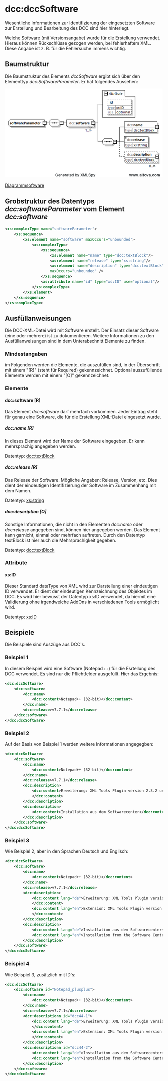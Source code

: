 # dcc:dccSoftware

Wesentliche Informationen zur Identifizierung der eingesetzten Software zur Erstellung 
und Bearbeitung des DCC sind hier hinterlegt. 

Welche Software (mit Versionsangabe) wurde für die Erstellung verwendet. Hieraus können 
Rückschlüsse gezogen werden, bei fehlerhaftem XML. Diese Angabe ist z. B. für die 
Fehlersuche immens wichtig.

## Baumstruktur

Die Baumstruktur des Elements *dccSoftware* ergibt sich über den Elementtyp
*dcc:SoftwareParameter*. Er hat folgendes Aussehen:

<img src="../../images/softwareParameter.png" alt="softwareParameter" width="560" />

[Diagrammsoftware](../XSD_diagramviewer.md)

## Grobstruktur des Datentyps *dcc:softwareParameter* vom Element *dcc:software*

```xml
<xs:complexType name="softwareParameter">
    <xs:sequence>
        <xs:element name="software" maxOccurs="unbounded">
            <xs:complexType>
                <xs:sequence>
                    <xs:element name="name" type="dcc:textBlock"/>
                    <xs:element name="release" type="xs:string"/>
                    <xs:element name="description" type="dcc:textBlock" minOccurs="0" 
                    maxOccurs="unbounded" />
                </xs:sequence>
                <xs:attribute name="id" type="xs:ID" use="optional"/>
            </xs:complexType>
        </xs:element>
    </xs:sequence>
</xs:complexType>
```

## Ausfüllanweisungen

Die DCC-XML-Datei wird mit Software erstellt. Der Einsatz dieser Software (eine oder 
mehrere) ist zu dokumentieren. Weitere Informationen zu den Ausfüllanweisungen sind 
in dem Unterabschnitt Elemente zu finden.

### Mindestangaben

im Folgenden werden die Elemente, die auszufüllen sind, in der Überschrift mit einem 
"[R]" (steht für Required) gekennzeichnet. Optional auszufüllende Elemente 
werden mit einem "[O]" gekennzeichnet. 

### Elemente

#### dcc:software [R]
Das Element *dcc:software* darf mehrfach vorkommen. Jeder Eintrag steht für genau eine 
Software, die für die Erstellung XML-Datei eingesetzt wurde. 

##### dcc:name [R]
In dieses Element wird der Name der Software eingegeben. Er kann mehrsprachig 
angegeben werden.

Datentyp: [dcc:textBlock](../auxElements/textBlock.md)

##### dcc:release [R]
Das Release der Software. Mögliche Angaben: Release, Version, etc. Dies dient der 
eindeutigen Identifizierung der Software im Zusammenhang mit dem Namen. 

Datentyp: [xs:string](https://www.w3.org/TR/xmlschema-2/#string)

##### dcc:description [O]
Sonstige Informationen, die nicht in den Elementen *dcc:name* oder *dcc:release* angegeben sind, 
können hier angegeben werden. Das Element kann garnicht, einmal oder mehrfach 
auftreten. Durch den Datentyp textBlock ist hier auch die Mehrsprachigkeit gegeben.

Datentyp: [dcc:textBlock](../auxElements/textBlock.md)

### Attribute

#### xs:ID
Dieser Standard dataType von XML wird zur Darstellung einer eindeutigen ID verwendet. Er 
dient der eindeutigen Kennzeichnung des Objektes im DCC. Es wird hier bewusst der Datentyp 
xs:ID verwendet, da hiermit eine Validierung ohne irgendwelche AddOns in verschiedenen 
Tools ermöglicht wird.

Datentyp: [xs:ID](https://www.w3.org/TR/xmlschema-2/#ID)

## Beispiele
Die Beispiele sind Auszüge aus DCC's.


### Beispiel 1
In diesem Beispiel wird eine Software (Notepad++) für die Esrtellung des DCC verwendet. 
Es sind nur die Pflichtfelder ausgefüllt. Hier das Ergebnis:

```xml
<dcc:dccSoftware>
    <dcc:software>
        <dcc:name>
            <dcc:content>Notepad++ (32-bit)</dcc:content>
        </dcc:name>
        <dcc:release>v7.7.1</dcc:release>
    </dcc:software>
</dcc:dccSoftware>
```

### Beispiel 2
Auf der Basis von Beispiel 1 werden weitere Informationen angegegben:

```xml
<dcc:dccSoftware>
    <dcc:software>
        <dcc:name>
            <dcc:content>Notepad++ (32-bit)</dcc:content>
        </dcc:name>
        <dcc:release>v7.7.1</dcc:release>
        <dcc:description>
            <dcc:content>Erweiterung: XML Tools Plugin version 2.3.2 unicode beta4 r908
            </dcc:content>
        </dcc:description>
        <dcc:description>
            <dcc:content>Installation aus dem Softwarecenter</dcc:content>
        </dcc:description>
    </dcc:software>
</dcc:dccSoftware>
```

### Beispiel 3
Wie Beispiel 2, aber in den Sprachen Deutsch und Englisch:

```xml
<dcc:dccSoftware>
    <dcc:software>
        <dcc:name>
            <dcc:content>Notepad++ (32-bit)</dcc:content>
        </dcc:name>
        <dcc:release>v7.7.1</dcc:release>
        <dcc:description>
            <dcc:content lang="de">Erweiterung: XML Tools Plugin version 2.3.2 unicode beta4 r908
            </dcc:content>
            <dcc:content lang="en">Extension: XML Tools Plugin version 2.3.2 unicode beta4 r908
            </dcc:content>
        </dcc:description>
        <dcc:description>
            <dcc:content lang="de">Installation aus dem Softwarecenter</dcc:content>
            <dcc:content lang="en">Installation from the Software Cente</dcc:content>
        </dcc:description>
    </dcc:software>
</dcc:dccSoftware>
```

### Beispiel 4
Wie Beispiel 3, zusätzlich mit ID's:

```xml
<dcc:dccSoftware>
    <dcc:software id="Notepad_plusplus">
        <dcc:name>
            <dcc:content>Notepad++ (32-bit)</dcc:content>
        </dcc:name>
        <dcc:release>v7.7.1</dcc:release>
        <dcc:descriptionn id="dcc44-1">
            <dcc:content lang="de">Erweiterung: XML Tools Plugin version 2.3.2 unicode beta4 r908
            </dcc:content>
            <dcc:content lang="en">Extension: XML Tools Plugin version 2.3.2 unicode beta4 r908
            </dcc:content>
        </dcc:description>
        <dcc:descriptionn id="dcc44-2">
            <dcc:content lang="de">Installation aus dem Softwarecenter</dcc:content>
            <dcc:content lang="en">Installation from the Software Cente</dcc:content>
        </dcc:description>
    </dcc:software>
</dcc:dccSoftware>
```